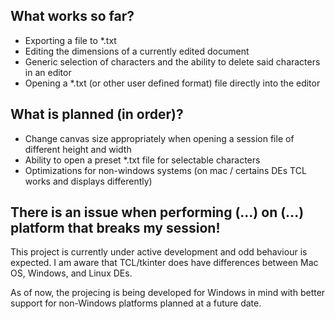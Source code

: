 ## What works so far?

- Exporting a file to \*.txt
- Editing the dimensions of a currently edited document
- Generic selection of characters and the ability to delete said characters in an editor
- Opening a \*.txt (or other user defined format) file directly into the editor

## What is planned (in order)?

- Change canvas size appropriately when opening a session file of different height and width
- Ability to open a preset \*.txt file for selectable characters
- Optimizations for non-windows systems (on mac / certains DEs TCL works and displays differently)

## There is an issue when performing (...) on (...) platform that breaks my session!

This project is currently under active development and odd behaviour is expected. I am aware that TCL/tkinter does have differences between Mac OS, Windows, and Linux DEs.

As of now, the projecing is being developed for Windows in mind with better support for non-Windows platforms planned at a future date.
